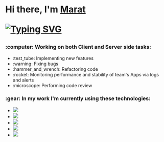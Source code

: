 <h1>Hi there, I'm <a href="https://www.linkedin.com/in/marat-eldarov-sravni/" target="_blank">Marat</a> 

<!--
**MaratEldarov/MaratEldarov** is a ✨ _special_ ✨ repository because its `README.md` (this file) appears on your GitHub profile.

Here are some ideas to get you started:

- 🔭 I’m currently working on ...
- 🌱 I’m currently learning ...
- 👯 I’m looking to collaborate on ...
- 🤔 I’m looking for help with ...
- 💬 Ask me about ...
- 📫 How to reach me: ...
- 😄 Pronouns: ...
- ⚡ Fun fact: ...
-->
<a href="https://git.io/typing-svg"><img src="https://readme-typing-svg.herokuapp.com?font=Fira+Code&pause=1000&color=0DD149&background=FF8C4300&width=435&lines=TypeScript+Wizard+in+Sravni" alt="Typing SVG" /></a>
<h3>:computer: Working on both Client and Server side tasks: </h3>
  
<ul>
  <li>:test_tube: Implementing new features</li>
  <li>:warning: Fixing bugs</li>
  <li>:hammer_and_wrench: Refactoring code</li>
  <li>:rocket: Monitoring performance and stability of team's Apps via logs and alerts</li>
  <li>:microscope: Performing code review</li>
</ul>

<h3>:gear: In my work I'm currently using these technologies: </h3>

<ul>
  <li><img src='https://img.shields.io/badge/typescript-%23007ACC.svg?style=for-the-badge&logo=typescript&logoColor=white' /></li>
  <li><img src='https://img.shields.io/badge/react-%2320232a.svg?style=for-the-badge&logo=react&logoColor=%2361DAFB' /></li>
  <li><img src='https://img.shields.io/badge/node.js-6DA55F?style=for-the-badge&logo=node.js&logoColor=white' /></li>
  <li><img src='https://img.shields.io/badge/redux-%23593d88.svg?style=for-the-badge&logo=redux&logoColor=white' /></li>
  <li><img src='https://img.shields.io/badge/css3-%231572B6.svg?style=for-the-badge&logo=css3&logoColor=white' /></li>
<ul>
